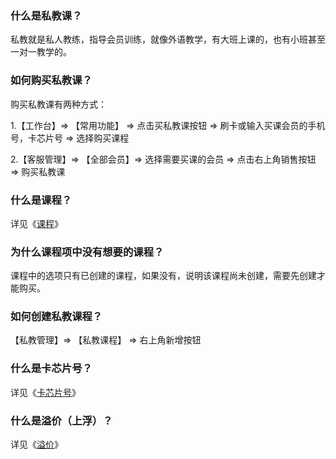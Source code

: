 ### 什么是私教课？

私教就是私人教练，指导会员训练，就像外语教学，有大班上课的，也有小班甚至一对一教学的。

### 如何购买私教课？

购买私教课有两种方式：

1.【工作台】=> 【常用功能】 => 点击买私教课按钮  => 刷卡或输入买课会员的手机号，卡芯片号 => 选择购买课程

2.【客服管理】=> 【全部会员】=> 选择需要买课的会员 => 点击右上角销售按钮 => 购买私教课 

### 什么是课程？

详见《[课程]()》

### 为什么课程项中没有想要的课程？

课程中的选项只有已创建的课程，如果没有，说明该课程尚未创建，需要先创建才能购买。

### 如何创建私教课程？

【私教管理】=> 【私教课程】 => 右上角新增按钮

### 什么是卡芯片号？

详见《[卡芯片号]()》

### 什么是溢价（上浮）？

详见《[溢价]()》



